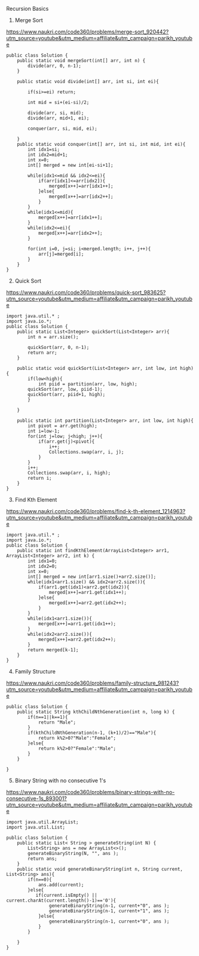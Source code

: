 Recursion Basics

1. Merge Sort

https://www.naukri.com/code360/problems/merge-sort_920442?utm_source=youtube&utm_medium=affiliate&utm_campaign=parikh_youtube
```
public class Solution {
	public static void mergeSort(int[] arr, int n) {
		divide(arr, 0, n-1);
	}

	public static void divide(int[] arr, int si, int ei){

		if(si>=ei) return;

		int mid = si+(ei-si)/2;

		divide(arr, si, mid);
		divide(arr, mid+1, ei);

		conquer(arr, si, mid, ei);

	}
	public static void conquer(int[] arr, int si, int mid, int ei){
		int idx1=si;
		int idx2=mid+1;
		int x=0;
		int[] merged = new int[ei-si+1];

		while(idx1<=mid && idx2<=ei){
			if(arr[idx1]<=arr[idx2]){
				merged[x++]=arr[idx1++];
			}else{
				merged[x++]=arr[idx2++];
			}
		}
		while(idx1<=mid){
			merged[x++]=arr[idx1++];
		}
		while(idx2<=ei){
			merged[x++]=arr[idx2++];
		}

		for(int i=0, j=si; i<merged.length; i++, j++){
			arr[j]=merged[i];
		}
	}
}
```

2. Quick Sort

https://www.naukri.com/code360/problems/quick-sort_983625?utm_source=youtube&utm_medium=affiliate&utm_campaign=parikh_youtube
```
import java.util.* ;
import java.io.*; 
public class Solution {
    public static List<Integer> quickSort(List<Integer> arr){
        int n = arr.size();

        quickSort(arr, 0, n-1);
        return arr;
    }

    public static void quickSort(List<Integer> arr, int low, int high){
        if(low<high){
            int piid = partition(arr, low, high);
        quickSort(arr, low, piid-1);
        quickSort(arr, piid+1, high);
        }
        
    }

    public static int partition(List<Integer> arr, int low, int high){
        int pivot = arr.get(high);
        int i=low-1;
        for(int j=low; j<high; j++){
            if(arr.get(j)<pivot){
                i++;
                Collections.swap(arr, i, j);
            }
        }
        i++;
        Collections.swap(arr, i, high);
        return i;
    }
}
```

3. Find Kth Element

https://www.naukri.com/code360/problems/find-k-th-element_1214963?utm_source=youtube&utm_medium=affiliate&utm_campaign=parikh_youtube
```
import java.util.* ;
import java.io.*; 
public class Solution {
    public static int findKthElement(ArrayList<Integer> arr1, ArrayList<Integer> arr2, int k) {
        int idx1=0;
        int idx2=0;
        int x=0;
        int[] merged = new int[arr1.size()+arr2.size()];
        while(idx1<arr1.size() && idx2<arr2.size()){
            if(arr1.get(idx1)<arr2.get(idx2)){
                merged[x++]=arr1.get(idx1++);
            }else{
                merged[x++]=arr2.get(idx2++);
            }
        }
        while(idx1<arr1.size()){
            merged[x++]=arr1.get(idx1++);
        }
        while(idx2<arr2.size()){
            merged[x++]=arr2.get(idx2++);
        }
        return merged[k-1];
    }
}
```

4. Family Structure

https://www.naukri.com/code360/problems/family-structure_981243?utm_source=youtube&utm_medium=affiliate&utm_campaign=parikh_youtube
```
public class Solution {
	public static String kthChildNthGeneration(int n, long k) {
		if(n==1||k==1){
			return "Male";
		}
		if(kthChildNthGeneration(n-1, (k+1)/2)=="Male"){
			return k%2>0?"Male":"Female";
		}else{
			return k%2>0?"Female":"Male";
		}
	}

}
```

5. Binary String with no consecutive 1's

https://www.naukri.com/code360/problems/binary-strings-with-no-consecutive-1s_893001?utm_source=youtube&utm_medium=affiliate&utm_campaign=parikh_youtube
```
import java.util.ArrayList;
import java.util.List;

public class Solution {
    public static List< String > generateString(int N) {
        List<String> ans = new ArrayList<>();
        generateBinaryString(N, "", ans );
        return ans;
    }
    public static void generateBinaryString(int n, String current, List<String> ans){
        if(n==0){
            ans.add(current);
        }else{
           if(current.isEmpty() || current.charAt(current.length()-1)=='0'){
                generateBinaryString(n-1, current+"0", ans );
                generateBinaryString(n-1, current+"1", ans );
            }else{
                generateBinaryString(n-1, current+"0", ans );
            } 
        }
        
    }
}

```
